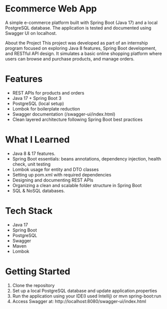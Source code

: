 # Ecommerce Web App
A simple e-commerce platform built with Spring Boot (Java 17) and a local PostgreSQL database. The application is tested and documented using Swagger UI on localhost.

About the Project
This project was developed as part of an internship program focused on exploring Java 8 features, Spring Boot development, and RESTful API design.
It simulates a basic online shopping platform where users can browse and purchase products, and manage orders.

# Features
- REST APIs for products and orders
- Java 17 + Spring Boot 3
- PostgreSQL (local setup)
- Lombok for boilerplate reduction
- Swagger documentation (/swagger-ui/index.html)
- Clean layered architecture following Spring Boot best practices

# What I Learned
- Java 8 & 17 features.
- Spring Boot essentials: beans annotations, dependency injection, health check, unit testing
- Lombok usage for entity and DTO classes
- Setting up pom.xml with required dependencies
- Designing and documenting REST APIs
- Organizing a clean and scalable folder structure in Spring Boot
- SQL & NoSQL databases.

# Tech Stack
- Java 17
- Spring Boot
- PostgreSQL
- Swagger 
- Maven
- Lombok

# Getting Started
1. Clone the repository
2. Set up a local PostgreSQL database and update application.properties
3. Run the application using your IDE(I used Intellij) or mvn spring-boot:run
4. Access Swagger at: http://localhost:8080/swagger-ui/index.html
